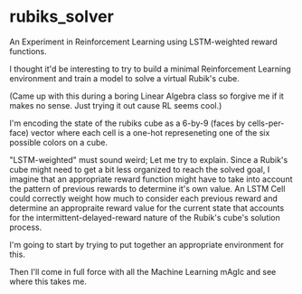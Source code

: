 # rubiks_solver

An Experiment in Reinforcement Learning using LSTM-weighted reward functions.

I thought it'd be interesting to try to build a minimal Reinforcement Learning environment and train a model to solve a virtual Rubik's cube.

(Came up with this during a boring Linear Algebra class so forgive me if it makes no sense. Just trying it out cause RL seems cool.)

I'm encoding the state of the rubiks cube as a 6-by-9 (faces by cells-per-face) vector where each cell is a one-hot represeneting one of the six possible colors on a cube.

"LSTM-weighted" must sound weird; Let me try to explain. Since a Rubik's cube might need to get a bit less organized to reach the solved goal, I imagine that an appropriate reward function might have to take into account the pattern of previous rewards to determine it's own value. An LSTM Cell could correctly weight how much to consider each previous reward and determine an appropraite reward value for the current state that accounts for the intermittent-delayed-reward nature of the Rubik's cube's solution process.

I'm going to start by trying to put together an appropriate environment for this.

Then I'll come in full force with all the Machine Learning mAgIc and see where this takes me.